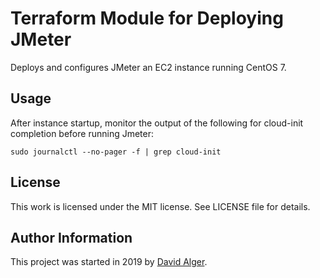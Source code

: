# Terraform Module for Deploying JMeter

Deploys and configures JMeter an EC2 instance running CentOS 7.

## Usage

After instance startup, monitor the output of the following for cloud-init completion before running Jmeter:

```
sudo journalctl --no-pager -f | grep cloud-init
```

## License

This work is licensed under the MIT license. See LICENSE file for details.

## Author Information

This project was started in 2019 by [David Alger](https://davidalger.com/).
